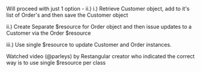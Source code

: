 Will proceed with just 1 option - ii.)
i.) Retrieve Customer object, add to it's list of Order's and then save the Customer object

ii.) Create Separate $resource for Order object and then issue updates to a Customer via
     the Order $resource

iii.) Use single $resource to update Customer and Order instances.


Watched video (@parleys) by Restangular creator
who indicated the correct way is to use single $resource per class
